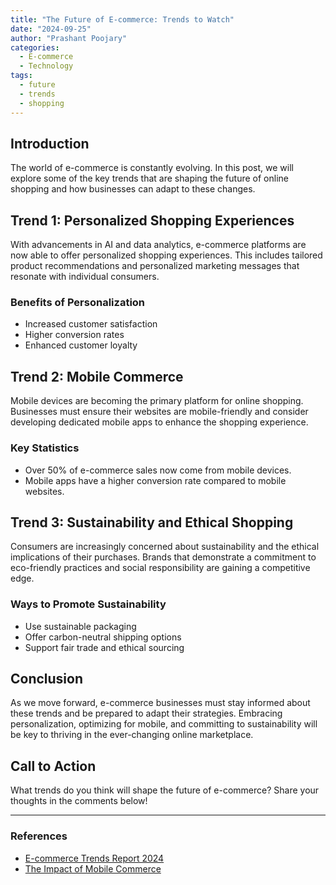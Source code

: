 ```yaml
---
title: "The Future of E-commerce: Trends to Watch"
date: "2024-09-25"
author: "Prashant Poojary"
categories:
  - E-commerce
  - Technology
tags:
  - future
  - trends
  - shopping
---
```


## Introduction

The world of e-commerce is constantly evolving. In this post, we will explore some of the key trends that are shaping the future of online shopping and how businesses can adapt to these changes.

## Trend 1: Personalized Shopping Experiences

With advancements in AI and data analytics, e-commerce platforms are now able to offer personalized shopping experiences. This includes tailored product recommendations and personalized marketing messages that resonate with individual consumers.

### Benefits of Personalization
- Increased customer satisfaction
- Higher conversion rates
- Enhanced customer loyalty

## Trend 2: Mobile Commerce

Mobile devices are becoming the primary platform for online shopping. Businesses must ensure their websites are mobile-friendly and consider developing dedicated mobile apps to enhance the shopping experience.

### Key Statistics
- Over 50% of e-commerce sales now come from mobile devices.
- Mobile apps have a higher conversion rate compared to mobile websites.

## Trend 3: Sustainability and Ethical Shopping

Consumers are increasingly concerned about sustainability and the ethical implications of their purchases. Brands that demonstrate a commitment to eco-friendly practices and social responsibility are gaining a competitive edge.

### Ways to Promote Sustainability
- Use sustainable packaging
- Offer carbon-neutral shipping options
- Support fair trade and ethical sourcing

## Conclusion

As we move forward, e-commerce businesses must stay informed about these trends and be prepared to adapt their strategies. Embracing personalization, optimizing for mobile, and committing to sustainability will be key to thriving in the ever-changing online marketplace.

## Call to Action

What trends do you think will shape the future of e-commerce? Share your thoughts in the comments below!

---

### References
- [E-commerce Trends Report 2024](https://example.com/report)
- [The Impact of Mobile Commerce](https://example.com/mobile-commerce)

